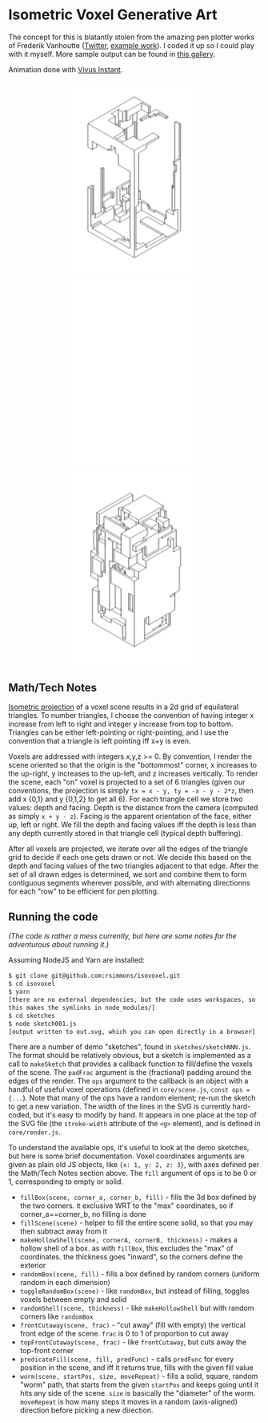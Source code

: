 # Isometric Voxel Generative Art

The concept for this is blatantly stolen from the amazing pen plotter works of Frederik Vanhoutte
 ([Twitter](https://mobile.twitter.com/wblut/), [example work](https://mobile.twitter.com/wblut/status/1033365066391998464)). I coded it up so I could play with it myself. More sample output can be found in [this gallery](docs/gallery.md).

Animation done with [Vivus Instant](https://maxwellito.github.io/vivus-instant/).

<p align="center">
  <img width="256" src="docs/sample1.svg">
  <img width="256" src="docs/sample3_animated.svg">
  <img width="256" src="docs/sample2.svg">
</p>

## Math/Tech Notes

[Isometric projection](https://en.wikipedia.org/wiki/Isometric_projection) of a voxel scene results in a 2d grid of equilateral triangles. To number triangles, I choose the convention of having integer x increase from left to right and integer y increase from top to bottom. Triangles can be either left-pointing or right-pointing, and I use the convention that a triangle is left pointing iff x+y is even.

Voxels are addressed with integers x,y,z >= 0. By convention, I render the scene oriented so that the origin is the "bottommost" corner, x increases to the up-right, y increases to the up-left, and z increases vertically. To render the scene, each "on" voxel is projected to a set of 6 triangles (given our conventions, the projection is simply `tx = x - y, ty = -x - y - 2*z`, then add x {0,1} and y {0,1,2} to get all 6). For each triangle cell we store two values: depth and facing. Depth is the distance from the camera (computed as simply `x + y - z`). Facing is the apparent orientation of the face, either up, left or right. We fill the depth and facing values iff the depth is less than any depth currently stored in that triangle cell (typical depth buffering).

After all voxels are projected, we iterate over all the edges of the triangle grid to decide if each one gets drawn or not. We decide this based on the depth and facing values of the two triangles adjacent to that edge. After the set of all drawn edges is determined, we sort and combine them to form contiguous segments wherever possible, and with alternating directionns for each "row" to be efficient for pen plotting.

## Running the code

*(The code is rather a mess currently, but here are some notes for the adventurous about running it.)*

Assuming NodeJS and Yarn are installed:

```
$ git clone git@github.com:rsimmons/isovoxel.git
$ cd isovoxel
$ yarn
[there are no external dependencies, but the code uses workspaces, so this makes the symlinks in node_modules/]
$ cd sketches
$ node sketch001.js
[output written to out.svg, which you can open directly in a browser]
```

There are a number of demo "sketches", found in `sketches/sketchNNN.js`. The format should be relatively obvious, but a sketch is implemented as a call to `makeSketch` that provides a callback function to fill/define the voxels of the scene. The `padFrac` argument is the (fractional) padding around the edges of the render. The `ops` argument to the callback is an object with a handful of useful voxel operations (defined in `core/scene.js`, `const ops = {...`). Note that many of the ops have a random element; re-run the sketch to get a new variation. The width of the lines in the SVG is currently hard-coded, but it's easy to modify by hand. It appears in one place at the top of the SVG file (the `stroke-width` attribute of the `<g>` element), and is defined in `core/render.js`.

To understand the available ops, it's useful to look at the demo sketches, but here is some brief documentation. Voxel coordinates arguments are given as plain old JS objects, like `{x: 1, y: 2, z: 3}`, with axes defined per the Math/Tech Notes section above. The `fill` argument of ops is to be 0 or 1, corresponding to empty or solid.

* `fillBox(scene, corner_a, corner_b, fill)` - fills the 3d box defined by the two corners. it exclusive WRT to the "max" coordinates, so if corner_a==corner_b, no filling is done
* `fillScene(scene)` - helper to fill the entire scene solid, so that you may then subtract away from it
* `makeHollowShell(scene, cornerA, cornerB, thickness)` - makes a hollow shell of a box. as with `fillBox`, this excludes the "max" of coordinates. the thickness goes "inward", so the corners define the exterior
* `randomBox(scene, fill)` - fills a box defined by random corners (uniform random in each dimension)
* `toggleRandomBox(scene)` - like `randomBox`, but instead of filling, toggles voxels between empty and solid
* `randomShell(scene, thickness)` - like `makeHollowShell` but with random corners like `randomBox`
* `frontCutaway(scene, frac)` - "cut away" (fill with empty) the vertical front edge of the scene. `frac` is 0 to 1 of proportion to cut away
* `topFrontCutaway(scene, frac)` - like `frontCutaway`, but cuts away the top-front corner
* `predicateFill(scene, fill, predFunc)` - calls `predFunc` for every position in the scene, and iff it returns true, fills with the given fill value
* `worm(scene, startPos, size, moveRepeat)` - fills a solid, square, random "worm" path, that starts from the given `startPos` and keeps going until it hits any side of the scene. `size` is basically the "diameter" of the worm. `moveRepeat` is how many steps it moves in a random (axis-aligned) direction before picking a new direction.


